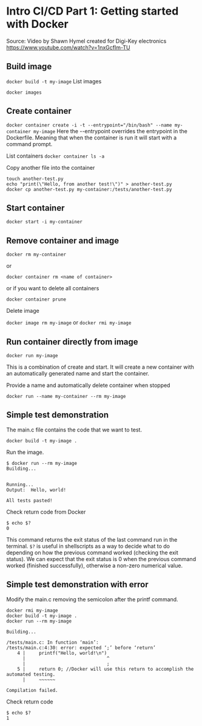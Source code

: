 # Intro CI/CD Part 1: Getting started with Docker

Source: Video by Shawn Hymel created for Digi-Key electronics 
https://www.youtube.com/watch?v=1nxGcfIm-TU

## Build image
```docker build -t my-image```
List images

```docker images```


## Create container 
```docker container create -i -t --entrypoint="/bin/bash" --name my-container my-image```
Here the --entrypoint overrides the entrypoint in the Dockerfile. Meaning that when the container is run 
it will start with a command prompt.

List containers 
```docker container ls -a```

Copy another file into the container

```
touch another-test.py
echo "print(\"Hello, from another test!\")" > another-test.py
docker cp another-test.py my-container:/tests/another-test.py
```

## Start container
```docker start -i my-container```

## Remove container and image

```docker rm my-container```

or 

```docker container rm <name of container>```

or if you want to delete all containers 

```docker container prune```

Delete image

```docker image rm my-image``` 
or 
```docker rmi my-image```


## Run container directly from image

```docker run my-image```

This is a combination of create and start. It will create a new container with an automatically generated name and start the container.

Provide a name and automatically delete container when stopped

```docker run --name my-container --rm my-image```


## Simple test demonstration

The main.c file contains the code that we want to test.

```docker build -t my-image .```

Run the image.

```
$ docker run --rm my-image
Building...


Running...
Output:  Hello, world!

All tests pasted!
```

Check return code from Docker

```
$ echo $?
0
```

This command returns the exit status of the last command run in the terminal. ```$?``` is useful in shellscripts as a way to decide what to do depending on how the previous command worked (checking the exit status). We can expect that the exit status is 0 when the previous command worked (finished successfully), otherwise a non-zero numerical value.


## Simple test demonstration with error
Modify the main.c removing the semicolon after the printf command. 

```
docker rmi my-image
docker build -t my-image .
docker run --rm my-image

Building...

/tests/main.c: In function ‘main’:
/tests/main.c:4:30: error: expected ‘;’ before ‘return’
    4 |     printf("Hello, world!\n")
      |                              ^
      |                              ;
    5 |     return 0; //Docker will use this return to accomplish the automated testing.
      |     ~~~~~~                    

Compilation failed.
```

Check return code

```
$ echo $? 
1
```